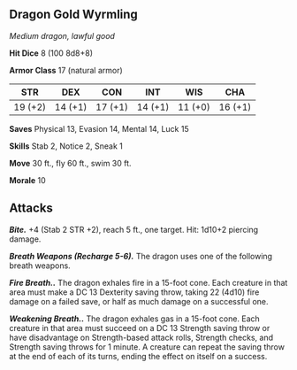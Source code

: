 ## Dragon Gold Wyrmling

*Medium dragon, lawful good*

**Hit Dice** 8 (100 8d8+8)

**Armor Class** 17 (natural armor)

| STR     | DEX     | CON     | INT     | WIS     | CHA     |
|---------|---------|---------|---------|---------|---------|
| 19 (+2) | 14 (+1) | 17 (+1) | 14 (+1) | 11 (+0) | 16 (+1) |

**Saves** Physical 13, Evasion 14, Mental 14, Luck 15

**Skills** Stab 2, Notice 2, Sneak 1

**Move** 30 ft., fly 60 ft., swim 30 ft.

**Morale** 10

## Attacks

***Bite.*** +4 (Stab 2 STR +2), reach 5 ft., one target. Hit: 1d10+2 piercing damage.

***Breath Weapons (Recharge 5-6).*** The dragon uses one of the following breath weapons.

***Fire Breath..*** The dragon exhales fire in a 15-foot cone. Each creature in that area must make a DC 13 Dexterity saving throw, taking 22 (4d10) fire damage on a failed save, or half as much damage on a successful one.

***Weakening Breath..*** The dragon exhales gas in a 15-foot cone. Each creature in that area must succeed on a DC 13 Strength saving throw or have disadvantage on Strength-based attack rolls, Strength checks, and Strength saving throws for 1 minute. A creature can repeat the saving throw at the end of each of its turns, ending the effect on itself on a success.

